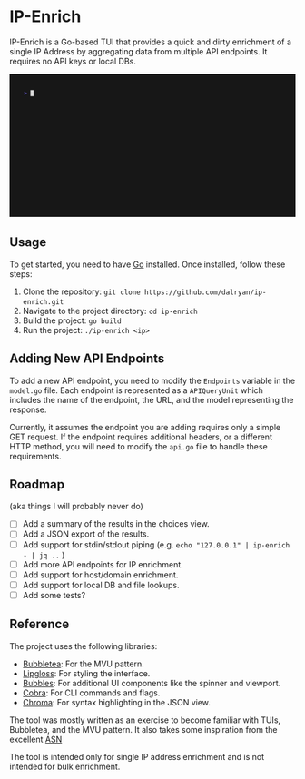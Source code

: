 # IP-Enrich

IP-Enrich is a Go-based TUI that provides a quick and dirty enrichment of a single IP Address by aggregating data from multiple API endpoints. 
It requires no API keys or local DBs. 

![Demo](assets/demo.gif)

## Usage

To get started, you need to have [Go](https://go.dev/) installed. Once installed, follow these steps:

1. Clone the repository: `git clone https://github.com/dalryan/ip-enrich.git`
2. Navigate to the project directory: `cd ip-enrich`
3. Build the project: `go build`
4. Run the project: `./ip-enrich <ip>`


## Adding New API Endpoints

To add a new API endpoint, you need to modify the `Endpoints` variable in the `model.go` file. Each endpoint is represented as a `APIQueryUnit` which includes the name of the endpoint, the URL, and the model representing the response.

Currently, it assumes the endpoint you are adding requires only a simple GET request. If the endpoint requires additional headers, or a different HTTP method, you will need to modify the `api.go` file to handle these requirements.

## Roadmap

(aka things I will probably never do)

- [ ] Add a summary of the results in the choices view.
- [ ] Add a JSON export of the results.
- [ ] Add support for stdin/stdout piping (e.g. `echo "127.0.0.1" | ip-enrich - | jq ..` )
- [ ] Add more API endpoints for IP enrichment.
- [ ] Add support for host/domain enrichment.
- [ ] Add support for local DB and file lookups.
- [ ] Add some tests? 

## Reference

The project uses the following libraries:

- [Bubbletea](https://github.com/charmbracelet/bubbletea): For the MVU pattern.
- [Lipgloss](https://github.com/charmbracelet/lipgloss): For styling the interface.
- [Bubbles](https://github.com/charmbracelet/bubbles): For additional UI components like the spinner and viewport.
- [Cobra](https://github.com/spf13/cobra): For CLI commands and flags.
- [Chroma](github.com/alecthomas/chroma/v2): For syntax highlighting in the JSON view.

The tool was mostly written as an exercise to become familiar with TUIs, Bubbletea, and the MVU pattern. It also takes some inspiration from the excellent [ASN](https://github.com/nitefood/asn)

The tool is intended only for single IP address enrichment and is not intended for bulk enrichment.